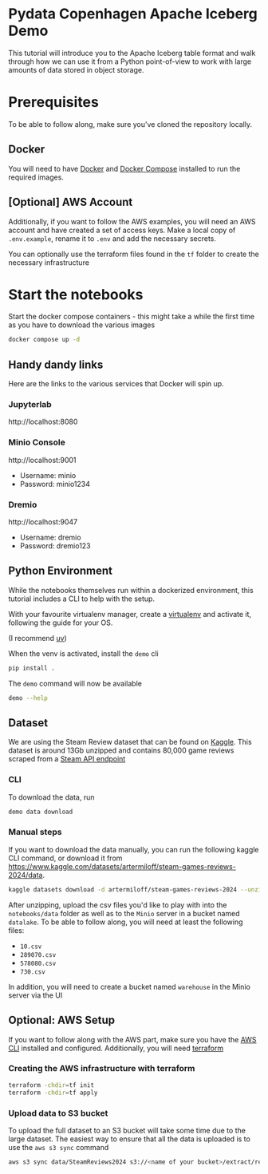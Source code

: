 # Pydata Copenhagen Apache Iceberg Demo

This tutorial will introduce you to the Apache Iceberg table format and walk through how we can use it from a Python
point-of-view to work with large amounts of data stored in object storage.

# Prerequisites

To be able to follow along, make sure you've cloned the repository locally.

## Docker
You will need to have [Docker](https://docs.docker.com/get-docker/) and 
[Docker Compose](https://docs.docker.com/compose/install/) installed to run the required images.

## [Optional] AWS Account
Additionally, if you want to follow the AWS examples, you will need an AWS account and have 
created a set of access keys. Make a local copy of `.env.example`, rename it to `.env`
and add the necessary secrets.

You can optionally use the terraform files found in the `tf` folder to create the 
necessary infrastructure

# Start the notebooks

Start the docker compose containers - this might take a while the first time as you have to 
download the various images

```bash
docker compose up -d
```

## Handy dandy links
Here are the links to the various services that Docker will spin up.

### Jupyterlab
http://localhost:8080


### Minio Console
http://localhost:9001

- Username: minio
- Password: minio1234

### Dremio
http://localhost:9047

- Username: dremio
- Password: dremio123

## Python Environment
While the notebooks themselves run within a dockerized environment, this tutorial includes a CLI to
help with the setup. 

With your favourite virtualenv manager, create a 
[virtualenv](https://packaging.python.org/en/latest/guides/installing-using-pip-and-virtual-environments/) 
and activate it, following the guide for your OS.

(I recommend [uv](https://docs.astral.sh/uv/))

When the venv is activated, install the `demo` cli

```bash
pip install .
```

The `demo` command will now be available

```bash
demo --help
```

## Dataset
We are using the Steam Review dataset that can be found on 
[Kaggle](https://www.kaggle.com/datasets/artermiloff/steam-games-reviews-2024/data). 
This dataset is around 13Gb unzipped and contains 80,000 game reviews scraped from a 
[Steam API endpoint](https://partner.steamgames.com/doc/store/getreviews)

### CLI
To download the data, run
```bash
demo data download
```

### Manual steps

If you want to download the data manually, you can run the following kaggle CLI command, or 
download it from https://www.kaggle.com/datasets/artermiloff/steam-games-reviews-2024/data.

```bash
kaggle datasets download -d artermiloff/steam-games-reviews-2024 --unzip --path data
```

After unzipping, upload the csv files you'd like to play with into the `notebooks/data` folder 
as well as to the `Minio` server in a bucket named `datalake`. 
To be able to follow along, you will need at least the following files:
- `10.csv`
- `289070.csv`
- `578080.csv`
- `730.csv`

In addition, you will need to create a bucket named `warehouse` in the Minio server via the UI

## Optional: AWS Setup

If you want to follow along with the AWS part, make sure you have the 
[AWS CLI](https://docs.aws.amazon.com/cli/latest/userguide/getting-started-install.html)
installed and configured. Additionally, you will need 
[terraform](https://developer.hashicorp.com/terraform/install)

### Creating the AWS infrastructure with terraform
```bash
terraform -chdir=tf init
terraform -chdir=tf apply
````

### Upload data to S3 bucket

To upload the full dataset to an S3 bucket will take some time due to the large dataset.
The easiest way to ensure that all the data is uploaded is to use the `aws s3 sync` command

```bash
aws s3 sync data/SteamReviews2024 s3://<name of your bucket>/extract/reviews
```

